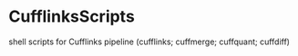 # CufflinksScripts
shell scripts for Cufflinks pipeline (cufflinks; cuffmerge; cuffquant; cuffdiff)
